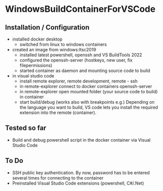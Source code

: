 # WindowsBuildContainerForVSCode
## Installation / Configuration
- installed docker desktop
  - switched from linux to windows containers
- created an image from windows:ltsc2019
  - installed latest powershell, openssh and VS BuildTools 2022
  - configured the openssh-server (hostkeys, new user, fix filepermissions)
  - started container as daemon and mounting source code to build
- in visual studio code
  - install remote explorer, remote development, remote - ssh
  - in remote-explorer connect to docker containers openssh-server
  - in remote-explorer open mounted folder (your source code to build) in container
  - start build/debug (works also with breakpoints e.g.)
Depending on the language you want to build, VS code lets you install the required extension into the remote (container).

## Tested so far
- Build and debug powershell script in the docker container via Visual Studio Code

## To Do
- SSH public key authentication. By now, password has to be entered several times for connecting to the container
- Preinstalled Visual Studio Code extensions (powershell, C#/.Net)
